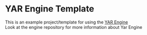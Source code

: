 
# YAR Engine Template

This is an example project/template for using the [YAR Engine](https://github.com/agoogaloo/Yar-Engine/tree/main) <br>
Look at the engine repository for more information about Yar Engine
